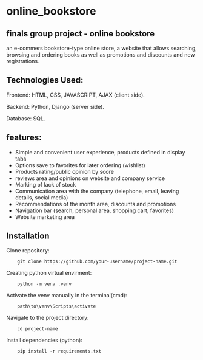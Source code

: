 # online_bookstore

## finals group project - online bookstore 
an e-commers bookstore-type online store, a website that allows searching, browsing and ordering
books as well as promotions and discounts and new registrations.

## Technologies Used:

Frontend: HTML, CSS, JAVASCRIPT, AJAX (client side).

Backend: Python, Django (server side).

Database: SQL.

## features:

- Simple and convenient user experience, products defined in display tabs
- Options save to favorites for later ordering (wishlist)
- Products rating/public opinion by score
- reviews area and opinions on website and company service 
- Marking of lack of stock 
- Communication area with the company (telephone, email, leaving details, social media)
- Recommendations of the month area, discounts and promotions
- Navigation bar (search, personal area, shopping cart, favorites)
- Website marketing area


## Installation

Clone repository:

        git clone https://github.com/your-username/project-name.git

Creating python virtual envirment:

        python -m venv .venv

Activate the venv manually in the terminal(cmd):

        path\to\venv\Scripts\activate


Navigate to the project directory:

        cd project-name

Install dependencies (python):

        pip install -r requirements.txt



